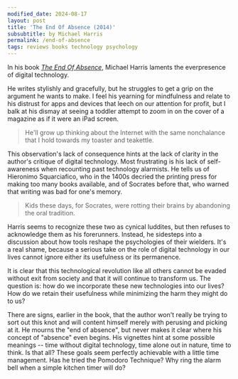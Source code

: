 ```yaml
---
modified_date: 2024-08-17
layout: post
title: 'The End Of Absence (2014)'
subsubtitle: by Michael Harris
permalink: /end-of-absence
tags: reviews books technology psychology
---
```


In his book [_The End Of Absence_](https://www.goodreads.com/book/show/20821373-the-end-of-absence), Michael Harris laments the everpresence of digital technology.
<!--more-->
He writes stylishly and gracefully, but he struggles to get a grip on the argument he wants to make.
I feel his yearning for mindfulness and relate to his distrust for apps and devices that leech on our attention for profit, but I balk at his dismay at seeing a toddler attempt to zoom in on the cover of a magazine as if it were an iPad screen.

> He'll grow up thinking about the Internet with the same nonchalance that I hold towards my toaster and teakettle.

This observation's lack of consequence hints at the lack of clarity in the author's critique of digital technology.
Most frustrating is his lack of self-awareness when recounting past technology alarmists.
He tells us of Hieronimo Squarciafico, who in the 1400s decried the printing press for making too many books available, and of Socrates before that, who warned that writing was bad for one's memory.

> Kids these days, for Socrates, were rotting their brains by abandoning the oral tradition.

Harris seems to recognize these two as cynical luddites, but then refuses to acknowledge them as his forerunners.
Instead, he sidesteps into a discussion about how tools reshape the psychologies of their wielders.
It's a real shame, because a serious take on the role of digital technology in our lives cannot ignore either its usefulness or its permanence.

It is clear that this technological revolution like all others cannot be evaded without exit from society and that it will continue to transform us.
The question is: how do we incorporate these new technologies into our lives?
How do we retain their usefulness while minimizing the harm they might do to us?

There are signs, earlier in the book, that the author won't really be trying to sort out this knot and will content himself merely with perusing and picking at it.
He mourns the "end of absence", but never makes it clear where his concept of "absence" even begins.
His vignettes hint at some possible meanings -- time without digital technology, time alone out in nature, time to think.
Is that all?
These goals seem perfectly achievable with a little time management.
Has he tried the Pomodoro Technique?
Why ring the alarm bell when a simple kitchen timer will do?

